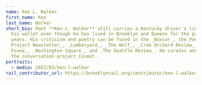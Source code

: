 ```yaml
---
name: Ken L. Walker
first_name: Ken
last_name: Walker
short_bio: Poet **Ken L. Walker** still carries a Kentucky driver's license in
  his wallet even though he has lived in Brooklyn and Queens for the past five
  years. His criticism and poetry can be found in the _Boxcar_, the_Poetry
  Project Newsletter_, _Lumberyard_, _The Wolf_, _Crab Orchard Review_, _La
  Fovea_, _Washington Square_, and _The Seattle Review_. He curates and produces
  the conversation project Cosmot.
portraits:
  - media: 2022/03/ken-l-walker
rail_contributor_url: https://brooklynrail.org/contributor/ken-l-walker
---
```

